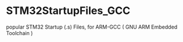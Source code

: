 # STM32StartupFiles_GCC
 popular STM32 Startup (.s) Files, for ARM-GCC ( GNU ARM Embedded Toolchain )
